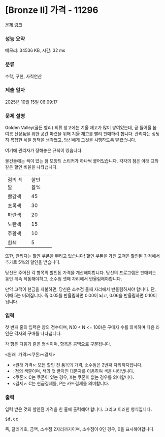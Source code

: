 # [Bronze II] 가격 - 11296 

[문제 링크](https://www.acmicpc.net/problem/11296) 

### 성능 요약

메모리: 34536 KB, 시간: 32 ms

### 분류

수학, 구현, 사칙연산

### 제출 일자

2025년 10월 15일 06:09:17

### 문제 설명

<p>Golden Valley(골든 벨리) 의류 창고에는 겨울 재고가 많이 쌓여있는데, 곧 들어올 봄 여름 신상품을 위한 공간 마련을 위해 겨울 재고를 빨리 판매하려 합니다. 관리자는 상당히 복잡한 세일 정책을 생각했고, 당신에게 그것을 시행하도록 맡겼습니다.</p>

<p>여기에 관리자가 정해놓은 규칙이 있습니다.</p>

<p>물건들에는 색이 있는 점 모양의 스티커가 하나씩 붙어있습니다. 각각의 점은 아래 표와 같은 할인 비율을 나타냅니다.</p>

<table class="table table-bordered" style="width:30%">
	<tbody>
		<tr>
			<td>점의 색깔</td>
			<td>할인율%</td>
		</tr>
		<tr>
			<td>빨강색</td>
			<td>45</td>
		</tr>
		<tr>
			<td>초록색</td>
			<td>30</td>
		</tr>
		<tr>
			<td>파란색</td>
			<td>20</td>
		</tr>
		<tr>
			<td>노란색</td>
			<td>15</td>
		</tr>
		<tr>
			<td>주황색</td>
			<td>10</td>
		</tr>
		<tr>
			<td>흰색</td>
			<td>5</td>
		</tr>
	</tbody>
</table>

<p>또한, 관리자는 할인 쿠폰을 뿌리고 있습니다! 할인 쿠폰을 가진 고객은 할인된 가격에서 추가로 5%의 할인을 받습니다.</p>

<p>당신은 주어진 각 항목의 할인된 가격을 계산해야합니다. 당신의 프로그램은 판매되는 동안 계속 작동해야하고, 소수점 셋째 자리에서 반올림해야합니다.</p>

<p>만약 고객이 현금을 지불하면, 당신은 소수점 둘째 자리에서 반올림하셔야 합니다. 단, 이때 5는 버려집니다. 즉 0.05를 반올림하면 0.00이 되고, 0.06을 반올림하면 0.10이 됩니다.</p>

### 입력 

 <p>첫 번째 줄의 입력은 양의 정수이며, N(0 < N <= 100)은 구매자 수를 의미하며 다음 라인은 각자의 구매를 나타냅니다.</p>

<p>각 행은 다음과 같은 형식이며, 항목은 공백으로 구분됩니다.</p>

<pre><원래 가격><dots(점)><쿠폰><결제></pre>

<ul>
	<li><원래 가격>: 모든 할인 전 품목의 가격, 소수점은 2번째 자리까지입니다.</li>
	<li><dots(점)>: 점의 색깔이며, 색의 첫 글자인 대문자를 이용하여 색을 나타냅니다.</li>
	<li><쿠폰>: C는 쿠폰이 있는 경우, X는 쿠폰이 없는 경우를 의미합니다.</li>
	<li><결제>: C는 현금결제를, P는 카드결제를 의미합니다.</li>
</ul>

### 출력 

 <p>입력 받은 것의 할인된 가격을 한 줄에 출력해야 합니다. 그리고 이러한 형식입니다.</p>

<pre>$d.cc</pre>

<p>즉, 달러기호, 금액, 소수점 2자리까지이며, 소수점이 0인 경우, 0을 표시해야합니다.</p>

